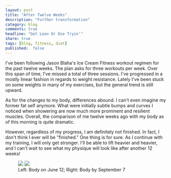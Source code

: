 ```yaml
---
layout: post
title: "After Twelve Weeks"
description: "Further transformation"
category: blog
comments: true
headline: "Get Lean Or Die Tryin'"
share: true
tags: [blog, fitness, diet]
published:  false
---
```

I've been following Jason Blaha's Ice Cream Fitness workout regimen for the past twelve weeks.  The plan asks for three workouts per week.  Over this span of time, I've missed a total of three sessions.  I've progressed in a mostly linear fashion in regards to weight resistance.  Lately I've been stuck on some weights in many of my exercises, but the general trend is still upward.

As for the changes to my body, differences abound.  I can't even imagine my former fat self anymore.  What were initially subtle bumps and curves I noticed when showering are now much more prominent and resilient muscles.  Overall, the comparison of me twelve weeks ago with my body as of this morning is quite dramatic.

However, regardless of my progress, I am definitely not finished.  In fact, I don't think I ever will be "finished."  One thing is for sure.  As I continue with my training, I will only get stronger.  I'll be able to lift heavier and heavier, and I can't wait to see what my physique will look like after another 12 weeks!

<figure class="half">
     <a href="{{ site.url }}/images/06-12.jpg"><img src="{{ site.url }}/images/06-12.jpg"></a>
     <a href="{{ site.url }}/images/body_by_09-07-14.jpg"><img src="{{ site.url }}/images/body_by_09-07-14.jpg"></a>
     <figcaption>Left:  Body on June 12; Right:  Body by September 7</figcaption>
</figure>
